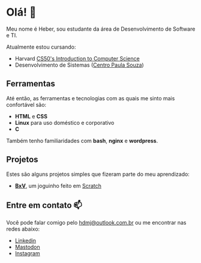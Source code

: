 # Olá! 👋

Meu nome é Heber, sou estudante da área de Desenvolvimento de Software e TI.

Atualmente estou cursando:

- Harvard [CS50's Introduction to Computer Science](https://cs50.harvard.edu/x/2022/)
- Desenvolvimento de Sistemas ([Centro Paula Souza](https://www.cps.sp.gov.br/))


## Ferramentas

Até então, as ferramentas e tecnologias com as quais me sinto mais confortável são:

- **HTML** e **CSS**
- **Linux** para uso doméstico e corporativo
- **C**

Também tenho familiaridades com **bash**, **nginx** e **wordpress**.

## Projetos

Estes são alguns projetos simples que fizeram parte do meu aprendizado:

- **[BxV](https://scratch.mit.edu/projects/704338674/)**, um joguinho feito em [Scratch](https://scratch.mit.edu)


## Entre em contato 📫

Você pode falar comigo pelo <hdmj@outlook.com.br> ou me encontrar nas redes abaixo:

- [Linkedin](linkedin.com/hdmj)
- [Mastodon](https://mastodon.com.br/@hdmj)
- [Instagram](https://instagram.com/hebinzin)

